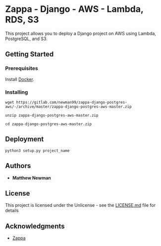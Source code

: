 # Zappa - Django - AWS - Lambda, RDS, S3

This project allows you to deploy a Django project on AWS using Lambda, PostgreSQL, and S3.

## Getting Started


### Prerequisites

Install [Docker](https://www.docker.com/get-started).

### Installing

```wget https://gitlab.com/newman99/zappa-django-postgres-aws/-/archive/master/zappa-django-postgres-aws-master.zip```

`unzip zappa-django-postgres-aws-master.zip`

`cd zappa-django-postgres-aws-master.zip`

## Deployment

`python3 setup.py project_name`

## Authors

* **Matthew Newman**

## License

This project is licensed under the Unlicense - see the [LICENSE.md](LICENSE.md) file for details

## Acknowledgments

* [Zappa](https://github.com/Miserlou/Zappa)
